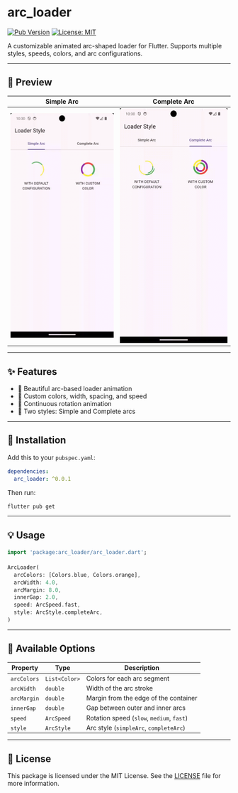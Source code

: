 # arc_loader

[![Pub Version](https://img.shields.io/pub/v/arc_loader.svg)](https://pub.dev/packages/arc_loader)
[![License: MIT](https://img.shields.io/badge/License-MIT-yellow.svg)](LICENSE)

A customizable animated arc-shaped loader for Flutter. Supports multiple styles, speeds, colors, and arc configurations.

---

## 📸 Preview

| Simple Arc | Complete Arc |
|------------|--------------|
| ![Simple](https://raw.githubusercontent.com/Dipak677/arc_loader/refs/heads/main/simple_arc.gif) | ![Complete](https://raw.githubusercontent.com/Dipak677/arc_loader/refs/heads/main/complete_arc.gif) |

---

## ✨ Features

- 🔀 Beautiful arc-based loader animation
- 🎨 Custom colors, width, spacing, and speed
- 🔁 Continuous rotation animation
- 🧹 Two styles: Simple and Complete arcs

---

## 🚀 Installation

Add this to your `pubspec.yaml`:

```yaml
dependencies:
  arc_loader: ^0.0.1
```

Then run:

```bash
flutter pub get
```

---

## 💡 Usage

```dart
import 'package:arc_loader/arc_loader.dart';

ArcLoader(
  arcColors: [Colors.blue, Colors.orange],
  arcWidth: 4.0,
  arcMargin: 8.0,
  innerGap: 2.0,
  speed: ArcSpeed.fast,
  style: ArcStyle.completeArc,
)
```

---

## 🎯 Available Options

| Property      | Type            | Description                                |
|---------------|------------------|--------------------------------------------|
| `arcColors`   | `List<Color>`    | Colors for each arc segment                |
| `arcWidth`    | `double`         | Width of the arc stroke                    |
| `arcMargin`   | `double`         | Margin from the edge of the container      |
| `innerGap`    | `double`         | Gap between outer and inner arcs           |
| `speed`       | `ArcSpeed`       | Rotation speed (`slow`, `medium`, `fast`)  |
| `style`       | `ArcStyle`       | Arc style (`simpleArc`, `completeArc`)     |

---



## 📄 License

This package is licensed under the MIT License. See the [LICENSE](https://opensource.org/license/mit) file for more information.